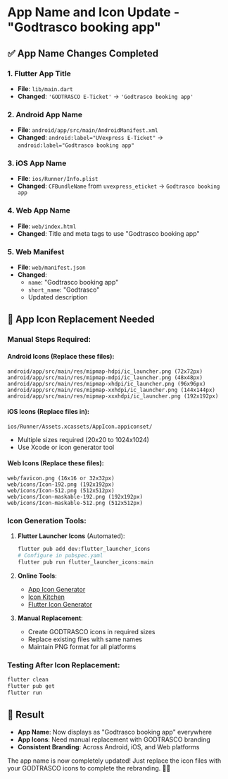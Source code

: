 # App Name and Icon Update - "Godtrasco booking app"

## ✅ App Name Changes Completed

### 1. **Flutter App Title**
- **File**: `lib/main.dart`
- **Changed**: `'GODTRASCO E-Ticket'` → `'Godtrasco booking app'`

### 2. **Android App Name**
- **File**: `android/app/src/main/AndroidManifest.xml`
- **Changed**: `android:label="UVexpress E-Ticket"` → `android:label="Godtrasco booking app"`

### 3. **iOS App Name**
- **File**: `ios/Runner/Info.plist`
- **Changed**: `CFBundleName` from `uvexpress_eticket` → `Godtrasco booking app`

### 4. **Web App Name**
- **File**: `web/index.html`
- **Changed**: Title and meta tags to use "Godtrasco booking app"

### 5. **Web Manifest**
- **File**: `web/manifest.json`
- **Changed**: 
  - `name`: "Godtrasco booking app"
  - `short_name`: "Godtrasco"
  - Updated description

## 📱 App Icon Replacement Needed

### **Manual Steps Required:**

#### **Android Icons (Replace these files):**
```
android/app/src/main/res/mipmap-hdpi/ic_launcher.png (72x72px)
android/app/src/main/res/mipmap-mdpi/ic_launcher.png (48x48px)
android/app/src/main/res/mipmap-xhdpi/ic_launcher.png (96x96px)
android/app/src/main/res/mipmap-xxhdpi/ic_launcher.png (144x144px)
android/app/src/main/res/mipmap-xxxhdpi/ic_launcher.png (192x192px)
```

#### **iOS Icons (Replace files in):**
```
ios/Runner/Assets.xcassets/AppIcon.appiconset/
```
- Multiple sizes required (20x20 to 1024x1024)
- Use Xcode or icon generator tool

#### **Web Icons (Replace these files):**
```
web/favicon.png (16x16 or 32x32px)
web/icons/Icon-192.png (192x192px)
web/icons/Icon-512.png (512x512px)
web/icons/Icon-maskable-192.png (192x192px)
web/icons/Icon-maskable-512.png (512x512px)
```

### **Icon Generation Tools:**
1. **Flutter Launcher Icons** (Automated):
   ```bash
   flutter pub add dev:flutter_launcher_icons
   # Configure in pubspec.yaml
   flutter pub run flutter_launcher_icons:main
   ```

2. **Online Tools**:
   - [App Icon Generator](https://appicon.co/)
   - [Icon Kitchen](https://icon.kitchen/)
   - [Flutter Icon Generator](https://romannurik.github.io/AndroidAssetStudio/)

3. **Manual Replacement**:
   - Create GODTRASCO icons in required sizes
   - Replace existing files with same names
   - Maintain PNG format for all platforms

### **Testing After Icon Replacement:**
```bash
flutter clean
flutter pub get
flutter run
```

## 🎯 Result
- **App Name**: Now displays as "Godtrasco booking app" everywhere
- **App Icons**: Need manual replacement with GODTRASCO branding
- **Consistent Branding**: Across Android, iOS, and Web platforms

The app name is now completely updated! Just replace the icon files with your GODTRASCO icons to complete the rebranding. 🚐✨